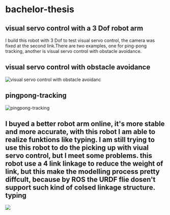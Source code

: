bachelor-thesis
=================
visual servo control with a 3 Dof robot arm
-----------------------------------------------
I build this robot with 3 Dof to test visual servo control, the camera was fixed at the second link.There are two examples, one for ping-pong tracking, another is visual servo control with obstacle avoidance. 


visual servo control with obstacle avoidance
---------------------------------------------
![visual servo control with obstacle avoidanc](https://github.com/william-in-kit/opencv-robot/blob/master/visual_servo_control.gif)

pingpong-tracking
-------------------
![pingpong-tracking](https://github.com/william-in-kit/opencv-robot/blob/master/pingpong-tracking.gif)


I buyed a better robot arm online, it's more stable and more accurate, with this robot I am able to realize funktions like typing. I am still trying to use this robot to do the picking up with viual servo control, but I meet some problems. this robot use a 4 link linkage to reduce the weight of link, but this make the modelling process pretty diffcult, because by ROS the URDF flie dosen't support such kind of colsed linkage structure. 
typing
--------
![](https://github.com/william-in-kit/opencv-robot/blob/master/typing-robot.gif)
